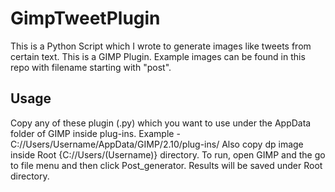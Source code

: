 # GimpTweetPlugin
This is a Python Script which I wrote to generate images like tweets from certain text. This is a GIMP Plugin.
Example images can be found in this repo with filename starting with "post".

## Usage

Copy any of these plugin (.py) which you want to use under the AppData folder of GIMP inside plug-ins.
Example - C://Users/Username/AppData/GIMP/2.10/plug-ins/
Also copy dp image inside Root {C://Users/(Username)} directory.
To run, open GIMP and the go to file menu and then click Post_generator.
Results will be saved under Root directory.
